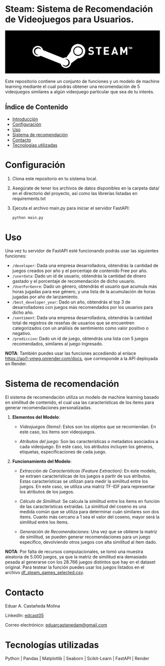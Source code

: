 # Steam: Sistema de Recomendación de Videojuegos para Usuarios.
![](./img/steam.jpg)

Este repositorio contiene un conjunto de funciones y un modelo de machine learning mediante el cual podrás obtener una recomendación de 5 videojuegos similares a algún videojuego particular que sea de tu interés.

## Índice de Contenido
- [Introducción](#introducción)
- [Configuración](#configuración)
- [Uso](#uso)
- [Sistema de recomendación](#recomendación)
- [Contacto](#contacto)
- [Tecnologías utilizadas](#tecnologías)

# Configuración
1. Clona este repositorio en tu sistema local.

2. Asegúrate de tener los archivos de datos disponibles en la carpeta data/ en el directorio del proyecto, así como las librerías listadas en requirements.txt

3. Ejecuta el archivo main.py para iniciar el servidor FastAPI:
   ```python
   python main.py

# Uso
Una vez tu servidor de FastAPI esté funcionando podrás usar las siguientes funciones:
* `/developer`: Dada una empresa desarrolladora, obtendrás la cantidad de juegos creados por año y el porcentaje de contenido Free por año.
* `/userdata`: Dado un id de usuario, obtendrás la cantidad de dinero gastado y el porcentaje de recomendación de dicho usuario.
* `/UserForGenre`: Dado un género, obtendrás el usuario que acumula más horas jugadas para ese género, y una lista de la acumulación de horas jugadas por año de lanzamiento.
* `/best_developer_year`: Dado un año, obtendrás el top 3 de desarrolladores con juegos más recomendados por los usuarios para dicho año.
* `/sentiment`: Dada una empresa desarrolladora, obtendrás la cantidad total de registros de reseñas de usuarios que se encuentren categorizados con un análisis de sentimiento como valor positivo o negativo.
* `/prediccion`: Dado un id de juego, obtendrás una lista con 5 juegos recomendados, similares al juego ingresado.

**NOTA**: También puedes usar las funciones accediendo al enlace https://api1-vmeg.onrender.com/docs, que corresponde a la API deployada en Render.

# Sistema de recomendación
El sistema de recomendación utiliza un modelo de machine learning basado en similitud de contenido, el cual usa las características de los ítems para generar recomendaciones personalizadas.

1. **Elementos del Modelo**:

   - *Videojuegos (Items)*: Estos son los objetos que se recomiendan. En este caso, los ítems son videojuegos.

   - *Atributos del juego*: Son las características o metadatos asociados a cada videojuego. En este caso, los atributos incluyen los géneros, etiquetas, especificaciones de cada juego.

2. **Funcionamiento del Modelo**:

   - *Extracción de Características (Feature Extraction)*: En este modelo, se extraen características de los juegos a partir de sus atributos. Estas características se utilizan para medir la similitud entre los juegos. En este caso, se utiliza una matriz TF-IDF para representar los atributos de los juegos.

   - *Cálculo de Similitud*: Se calcula la similitud entre los ítems en función de las características extraídas. La similitud del coseno es una medida común que se utiliza para determinar cuán similares son dos ítems. Cuanto más cercano a 1 sea el valor del coseno, mayor será la similitud entre los ítems.

   - *Generación de Recomendaciones*: Una vez que se obtiene la matriz de similitud, se pueden generar recomendaciones para un juego específico, devolviendo otros juegos con alta similitud al ítem dado.

**NOTA**: Por falta de recursos computacionales, se tomó una muestra aleatoria de 5.000 juegos, ya que la matriz de similitud era demasiado pesada al generarse con los 28.766 juegos distintos que hay en el dataset original. Para testear la función puedes usar los juegos listados en el archivo [df_steam_games_selected.csv](./data/df_steam_games_selected.csv).

# Contacto
Eduar A. Castañeda Molina

LinkedIn: [edcast05](https://www.linkedin.com/in/edcast05/)

Correo electrónico: eduarcastanedam@gmail.com

# Tecnologías utilizadas
Python | Pandas | Matplotlib | Seaborn | Scikit-Learn | FastAPI | Render
